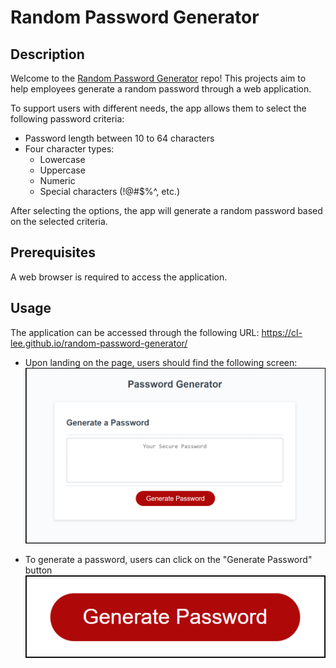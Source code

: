 # Random Password Generator
## Description
Welcome to the [Random Password Generator](https://cl-lee.github.io/random-password-generator/) repo! This projects aim to help employees generate a random password through a web application. 

To support users with different needs, the app allows them to select the following password criteria:
- Password length between 10 to 64 characters
- Four character types:
    - Lowercase
    - Uppercase
    - Numeric
    - Special characters (!@#$%^, etc.)

After selecting the options, the app will generate a random password based on the selected criteria.

## Prerequisites
A web browser is required to access the application.

## Usage
The application can be accessed through the following URL: https://cl-lee.github.io/random-password-generator/  

- Upon landing on the page, users should find the following screen:
![The Random Password Generator webpage](./assets/landing-page.png)  

- To generate a password, users can click on the "Generate Password" button
![The "Generate Password" button](./assets/generate-password.png)